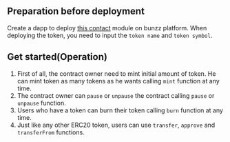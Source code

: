 ## Preparation before deployment
Create a dapp to deploy [this contact](https://app.bunzz.dev/module-templates/e4c0005b-bf8c-4309-a16b-4f1e61d6e921/code/TokenERC20.sol) module on bunzz platform.
When deploying the token, you need to input the `token name` and `token symbol`.

## Get started(Operation)

1. First of all, the contract owner need to mint initial amount of token.
He can mint token as many tokens as he wants calling `mint` function at any time.
2. The contract owner can `pause` or `unpause` the contract calling `pause` or `unpause` function.
3. Users who have a token can burn their token calling `burn` function at any time. 
4. Just like any other ERC20 token, users can use `transfer`, `approve` and `transferFrom` functions.
